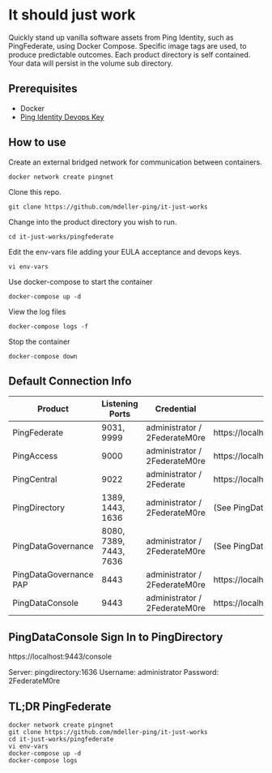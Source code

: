 # It should just work

Quickly stand up vanilla software assets from Ping Identity, such as PingFederate, using Docker Compose.  Specific image tags are used, to produce predictable outcomes.  Each product directory is self contained.  Your data will persist in the volume sub directory.

## Prerequisites

* Docker
* [Ping Identity Devops Key](https://pingidentity-devops.gitbook.io/devops/getstarted/devopsregistration)

## How to use

Create an external bridged network for communication between containers.

```
docker network create pingnet
```

Clone this repo.

```
git clone https://github.com/mdeller-ping/it-just-works
```

Change into the product directory you wish to run.

```
cd it-just-works/pingfederate
```

Edit the env-vars file adding your EULA acceptance and devops keys.

```
vi env-vars
```

Use docker-compose to start the container

```
docker-compose up -d
```

View the log files

```
docker-compose logs -f
```

Stop the container

```
docker-compose down
```

## Default Connection Info

| Product | Listening Ports | Credential | URL |
| --- | --- | --- | --- |
| PingFederate | 9031, 9999 | administrator / 2FederateM0re | https://localhost:9999/pingfederate |
| PingAccess | 9000 | administrator / 2FederateM0re | https://localhost:9000 |
| PingCentral | 9022 | administrator / 2Federate | https://localhost:9022 |
| PingDirectory | 1389, 1443, 1636 | administrator / 2FederateM0re | (See PingDataConsole) |
| PingDataGovernance | 8080, 7389, 7443, 7636 | administrator / 2FederateM0re | (See PingDataConsole) |
| PingDataGovernance PAP | 8443 | administrator / 2FederateM0re | https://localhost:8443 |
| PingDataConsole | 9443 | administrator / 2FederateM0re | https://localhost:9443/console |

## PingDataConsole Sign In to PingDirectory

https://localhost:9443/console

Server: pingdirectory:1636
Username: administrator
Password: 2FederateM0re

## TL;DR PingFederate

```
docker network create pingnet
git clone https://github.com/mdeller-ping/it-just-works
cd it-just-works/pingfederate
vi env-vars
docker-compose up -d
docker-compose logs
```
